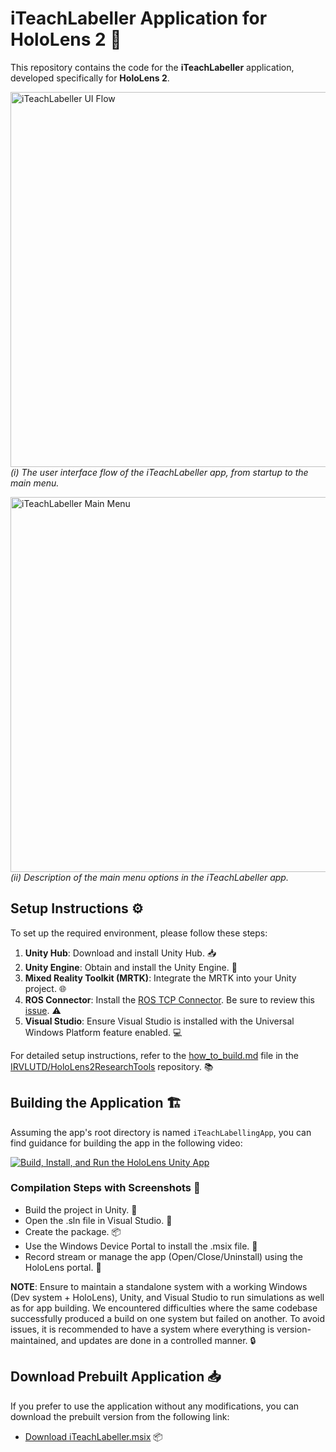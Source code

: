 # iTeachLabeller Application for HoloLens 2 🦾

This repository contains the code for the **iTeachLabeller** application, developed specifically for **HoloLens 2**.

<img src="https://irvlutd.github.io/iTeach/assets/images/iteach/iteach-app-select-to-main-menu-2x2.webp" alt="iTeachLabeller UI Flow" width="600"/>  <br>
*(i) The user interface flow of the iTeachLabeller app, from startup to the main menu.*

<img src="https://irvlutd.github.io/iTeach/assets/images/iteach/iTeach-main.menu.jpg" alt="iTeachLabeller Main Menu" width="600"/>  <br>
*(ii) Description of the main menu options in the iTeachLabeller app.*


## Setup Instructions ⚙️

To set up the required environment, please follow these steps:

1. **Unity Hub**: Download and install Unity Hub. 📥
2. **Unity Engine**: Obtain and install the Unity Engine. 🔧
3. **Mixed Reality Toolkit (MRTK)**: Integrate the MRTK into your Unity project. 🌐
4. **ROS Connector**: Install the [ROS TCP Connector](https://github.com/Unity-Technologies/ROS-TCP-Connector). Be sure to review this [issue](https://github.com/Unity-Technologies/ROS-TCP-Endpoint/issues/82). ⚠️
5. **Visual Studio**: Ensure Visual Studio is installed with the Universal Windows Platform feature enabled. 💻

For detailed setup instructions, refer to the [how_to_build.md](https://github.com/IRVLUTD/HoloLens2ResearchTools/blob/main/docs/how_to_build.md) file in the [IRVLUTD/HoloLens2ResearchTools](https://github.com/IRVLUTD/HoloLens2ResearchTools/tree/main) repository. 📚

## Building the Application 🏗️

Assuming the app's root directory is named `iTeachLabellingApp`, you can find guidance for building the app in the following video:

[![Build, Install, and Run the HoloLens Unity App](https://img.youtube.com/vi/kvzMAMyluJU/0.jpg)](https://www.youtube.com/watch?v=kvzMAMyluJU)


### Compilation Steps with Screenshots 📸
- Build the project in Unity. 🔨
- Open the .sln file in Visual Studio. 📂
- Create the package. 📦
- Use the Windows Device Portal to install the .msix file. 🚀
- Record stream or manage the app (Open/Close/Uninstall) using the HoloLens portal. 📱

**NOTE**: Ensure to maintain a standalone system with a working Windows (Dev system + HoloLens), Unity, and Visual Studio to run simulations as well as for app building. We encountered difficulties where the same codebase successfully produced a build on one system but failed on another. To avoid issues, it is recommended to have a system where everything is version-maintained, and updates are done in a controlled manner. 🔒

## Download Prebuilt Application 📥

If you prefer to use the application without any modifications, you can download the prebuilt version from the following link:

- [Download iTeachLabeller.msix](https://utdallas.box.com/v/iTeachLabellerApp) 📦
